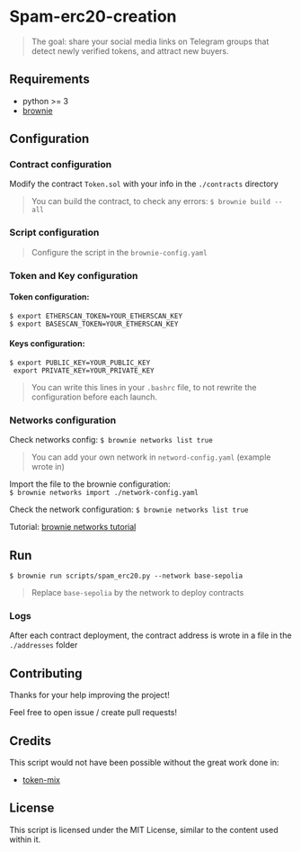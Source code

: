 # Spam-erc20-creation

> The goal: share your social media links on Telegram groups that detect newly verified tokens, and attract new buyers.

## Requirements
- python >= 3
- [brownie](https://github.com/eth-brownie/brownie)

## Configuration

### Contract configuration
Modify the contract ``Token.sol`` with your info in the ``./contracts`` directory


> You can build the contract, to check any errors: ``$ brownie build --all``


### Script configuration
> Configure the script in the ``brownie-config.yaml``

### Token and Key configuration

#### Token configuration:
```
$ export ETHERSCAN_TOKEN=YOUR_ETHERSCAN_KEY
$ export BASESCAN_TOKEN=YOUR_ETHERSCAN_KEY
```
#### Keys configuration:

```
$ export PUBLIC_KEY=YOUR_PUBLIC_KEY
 export PRIVATE_KEY=YOUR_PRIVATE_KEY
```

> You can write this lines in your ``.bashrc`` file, to not rewrite the configuration before each launch.


### Networks configuration
Check networks config:
``$ brownie networks list true``

> You can add your own network in ``netword-config.yaml`` (example wrote in)

Import the file to the brownie configuration:  
``$ brownie networks import ./network-config.yaml``

Check the network configuration:
``$ brownie networks list true``

Tutorial: [brownie networks tutorial](https://www.codeforests.com/2022/01/27/python-brownie-network-setup/)

## Run
``$ brownie run scripts/spam_erc20.py --network base-sepolia``
> Replace ``base-sepolia`` by the network to deploy contracts

### Logs
After each contract deployment, the contract address is wrote in a file in the ``./addresses`` folder

## Contributing

Thanks for your help improving the project! 

Feel free to open issue / create pull requests!

## Credits

This script would not have been possible without the great work done in:
- [token-mix](https://github.com/brownie-mix/token-mix)


## License
This script is licensed under the MIT License, similar to the content used within it.